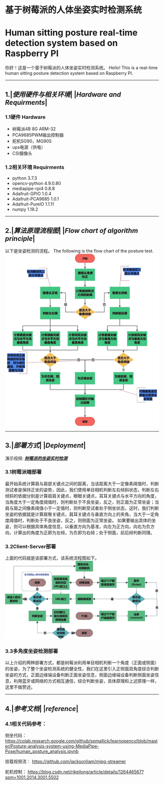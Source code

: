 # 基于树莓派的人体坐姿实时检测系统
# Human sitting posture real-time detection system based on Raspberry PI
你好！这是一个基于树莓派的人体坐姿实时检测系统。
Hello! This is a real-time human sitting posture detection system based on Raspberry PI.

___

##  1.|*使用硬件与相关环境*| |*Hardware and Requirments*|
### 1.1硬件 Hardware
- 树莓派4B 8G ARM-32
- PCA9685PWM输出控制器
- 舵机SG90，MG90S
- ups电源（供电）
- CSI摄像头

### 1.2相关环境 Requirments
- python  3.7.3
- opencv-python  4.9.0.80
- mediapipe-rpi4  0.8.8
- Adafruit-GPIO  1.0.4
- Adafruit-PCA9685  1.0.1
- Adafruit-PureIO  1.1.11
- numpy  1.19.2

---

## 2.|*算法原理流程图*| |*Flow chart of algorithm principle*|
以下是坐姿检测的流程。
The following is the flow chart of the posture test.
![坐姿检测原理图](./Flow_Chart/Flow_1.jpg)

***

## 3.|*部署方式*| |*Deployment*|
演示视频:
***[树莓派的坐姿实时检测]([基于树莓派的人体坐姿实时检测系统_哔哩哔哩_bilibili](https://www.bilibili.com/video/BV1Pi421Q7RN/?spm_id_from=333.337.search-card.all.click&vd_source=34b29bf413e1afc1be2ab60d2eefe873))***
### 3.1树莓派端部署
最开始系统计算肩与肩部关键点之间的距离，当该距离大于一定像素阈值时，判断测试者是保持正坐的姿势，因此，我们使用单目相机判断左右倾斜状态，判断左右倾斜的依据分别是计算肩肩关键点，眼眼关键点，耳耳关键点与水平方向的角度，当角度大于一定角度阈值时，则判断处于不良坐姿，反之，则正面为正常坐姿；当肩与肩之间像素阈值小于一定值时，则判断受试者处于侧坐状态，这时，我们判断坐姿的依据就是计算肩臀关键点，肩耳关键点与垂直方向上的夹角，当大于一定角度阈值时，判断处于不良坐姿，反之，则侧面为正常坐姿。
如果要输出具体的坐姿，则可以根据具体角度信息，以垂直方向为基准，向左为正方向，向右为负方向，计算出的角度为正即为左倾，为负即为右倾；处于侧面，前后倾判断同理。
### 3.2Client-Server部署
上面的代码就是该部署方式，该系统流程图如下。
![Client-Server部署流程图](./Flow_Chart/Flow_2.jpg)
### 3.3多角度坐姿检测部署
以上介绍的两种部署方式，都是树莓派利用单目相机判断一个角度（正面或侧面）的坐姿，为了整个坐姿检测系统的健全性，我们在这里引入正侧面双角度综合判断坐姿的方式，正面边缘端设备判断正面坐姿信息，侧面边缘端设备判断侧面坐姿信息，利用蓝牙或网络的方式相互通信，综合判断坐姿，具体原理和上述原理一样，这里不做赘述。

---

## 4.|*参考文档*| |*reference*|
### 4.1相关代码参考：
侧坐代码：
https://colab.research.google.com/github/spmallick/learnopencv/blob/master/Posture-analysis-system-using-MediaPipe-Pose/human_posture_analysis.ipynb

挂载视频流：
https://github.com/jacksonliam/mjpg-streamer

舵机控制：
https://blog.csdn.net/rikeilong/article/details/126446567?spm=1001.2014.3001.5502